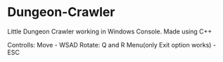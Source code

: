 # Dungeon-Crawler
 Little Dungeon Crawler working in Windows Console. Made using C++

 Controlls: Move - WSAD Rotate: Q and R Menu(only Exit option works) - ESC
